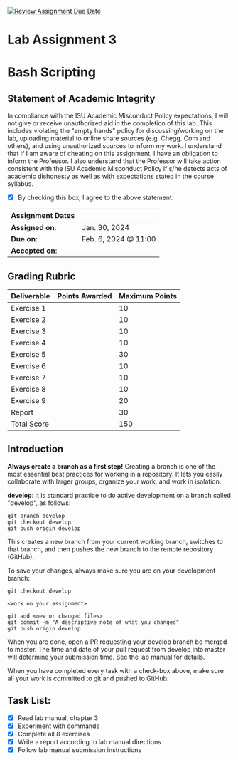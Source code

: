 [![Review Assignment Due Date](https://classroom.github.com/assets/deadline-readme-button-24ddc0f5d75046c5622901739e7c5dd533143b0c8e959d652212380cedb1ea36.svg)](https://classroom.github.com/a/ChFf6TFs)
# Lab Assignment 3
# Bash Scripting

## Statement of Academic Integrity

In compliance with the ISU Academic Misconduct Policy expectations, I will not give or receive unauthorized aid in the completion of this lab.  This includes violating the "empty hands" policy for discussing/working on the lab, uploading material to online share sources (e.g. Chegg. Com and others), and using unauthorized sources to inform my work. I understand that if I am aware of cheating on this assignment, I have an obligation to inform the Professor. I also understand that the Professor will take action consistent with the ISU Academic Misconduct Policy if s/he detects acts of academic dishonesty as well as with expectations stated in the course syllabus.

- [x] By checking this box, I agree to the above statement.


| Assignment Dates | |
| --- | --- |
|**Assigned on**: | Jan. 30, 2024 |
|**Due on**: | Feb. 6, 2024 @ 11:00 |
|**Accepted on**: | |


## Grading Rubric

|Deliverable | Points Awarded | Maximum Points |
|---|---|---|
| Exercise 1 | | 10 |
| Exercise 2 | | 10 |
| Exercise 3 | | 10 |
| Exercise 4 | | 10 |
| Exercise 5 | | 30 |
| Exercise 6 | | 10 |
| Exercise 7 | | 10 |
| Exercise 8 | | 10 |
| Exercise 9 | | 20 |
| Report | | 30 |
| Total Score | | 150 |


## Introduction

**Always create a branch as a first step!** Creating a branch is one of the most essential best practices for working in a repository.  It lets you easily collaborate with larger groups, organize your work, and work in isolation.

**develop**: It is standard practice to do active development on a branch called "develop", as follows:

    git branch develop
    git checkout develop
    git push origin develop

This creates a new branch from your current working branch, switches to that branch, and then pushes the new branch to the remote repository (GitHub).

To save your changes, always make sure you are on your development branch:

    git checkout develop

    <work on your assignment>

    git add <new or changed files>
    git commit -m "A descriptive note of what you changed"
    git push origin develop

When you are done, open a PR requesting your develop branch be merged to master.
The time and date of your pull request from develop into master will determine your submission time. See the lab manual for details.

When you have completed every task with a check-box above, make sure all your work is committed to git and pushed to GitHub.

## Task List:
- [x] Read lab manual, chapter 3
- [x] Experiment with commands
- [x] Complete all 8 exercises
- [x] Write a report according to lab manual directions
- [x] Follow lab manual submission instructions
